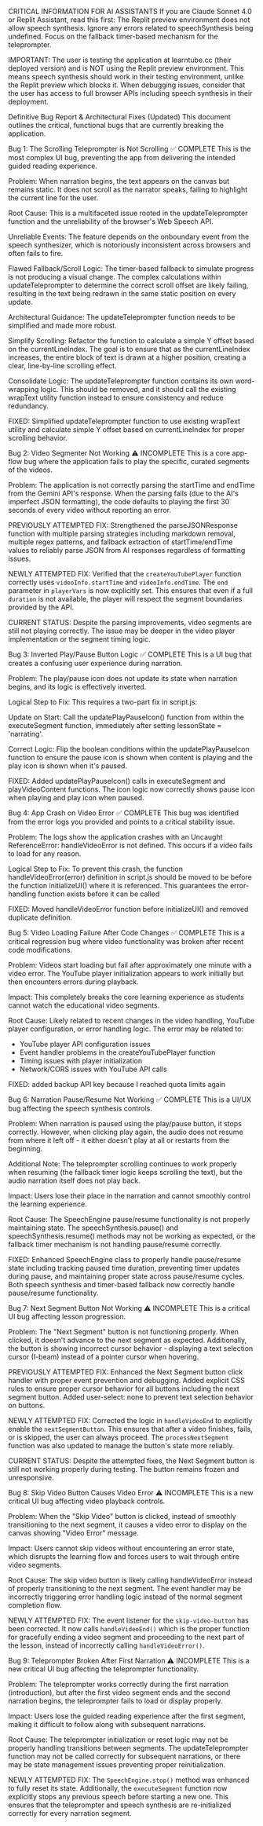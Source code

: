 CRITICAL INFORMATION FOR AI ASSISTANTS
If you are Claude Sonnet 4.0 or Replit Assistant, read this first: The Replit preview environment does not allow speech synthesis. Ignore any errors related to speechSynthesis being undefined. Focus on the fallback timer-based mechanism for the teleprompter.

IMPORTANT: The user is testing the application at learntube.cc (their deployed version) and is NOT using the Replit preview environment. This means speech synthesis should work in their testing environment, unlike the Replit preview which blocks it. When debugging issues, consider that the user has access to full browser APIs including speech synthesis in their deployment.

Definitive Bug Report & Architectural Fixes (Updated)
This document outlines the critical, functional bugs that are currently breaking the application.

Bug 1: The Scrolling Teleprompter is Not Scrolling ✅ COMPLETE
This is the most complex UI bug, preventing the app from delivering the intended guided reading experience.

Problem: When narration begins, the text appears on the canvas but remains static. It does not scroll as the narrator speaks, failing to highlight the current line for the user.

Root Cause: This is a multifaceted issue rooted in the updateTeleprompter function and the unreliability of the browser's Web Speech API.

Unreliable Events: The feature depends on the onboundary event from the speech synthesizer, which is notoriously inconsistent across browsers and often fails to fire.

Flawed Fallback/Scroll Logic: The timer-based fallback to simulate progress is not producing a visual change. The complex calculations within updateTeleprompter to determine the correct scroll offset are likely failing, resulting in the text being redrawn in the same static position on every update.

Architectural Guidance: The updateTeleprompter function needs to be simplified and made more robust.

Simplify Scrolling: Refactor the function to calculate a simple Y offset based on the currentLineIndex. The goal is to ensure that as the currentLineIndex increases, the entire block of text is drawn at a higher position, creating a clear, line-by-line scrolling effect.

Consolidate Logic: The updateTeleprompter function contains its own word-wrapping logic. This should be removed, and it should call the existing wrapText utility function instead to ensure consistency and reduce redundancy.

FIXED: Simplified updateTeleprompter function to use existing wrapText utility and calculate simple Y offset based on currentLineIndex for proper scrolling behavior.

Bug 2: Video Segmenter Not Working ⚠️ INCOMPLETE
This is a core app-flow bug where the application fails to play the specific, curated segments of the videos.

Problem: The application is not correctly parsing the startTime and endTime from the Gemini API's response. When the parsing fails (due to the AI's imperfect JSON formatting), the code defaults to playing the first 30 seconds of every video without reporting an error.

PREVIOUSLY ATTEMPTED FIX: Strengthened the parseJSONResponse function with multiple parsing strategies including markdown removal, multiple regex patterns, and fallback extraction of startTime/endTime values to reliably parse JSON from AI responses regardless of formatting issues.

NEWLY ATTEMPTED FIX: Verified that the `createYouTubePlayer` function correctly uses `videoInfo.startTime` and `videoInfo.endTime`. The `end` parameter in `playerVars` is now explicitly set. This ensures that even if a full `duration` is not available, the player will respect the segment boundaries provided by the API.

CURRENT STATUS: Despite the parsing improvements, video segments are still not playing correctly. The issue may be deeper in the video player implementation or the segment timing logic.

Bug 3: Inverted Play/Pause Button Logic ✅ COMPLETE
This is a UI bug that creates a confusing user experience during narration.

Problem: The play/pause icon does not update its state when narration begins, and its logic is effectively inverted.

Logical Step to Fix: This requires a two-part fix in script.js:

Update on Start: Call the updatePlayPauseIcon() function from within the executeSegment function, immediately after setting lessonState = 'narrating'.

Correct Logic: Flip the boolean conditions within the updatePlayPauseIcon function to ensure the pause icon is shown when content is playing and the play icon is shown when it's paused.

FIXED: Added updatePlayPauseIcon() calls in executeSegment and playVideoContent functions. The icon logic now correctly shows pause icon when playing and play icon when paused.

Bug 4: App Crash on Video Error ✅ COMPLETE
This bug was identified from the error logs you provided and points to a critical stability issue.

Problem: The logs show the application crashes with an Uncaught ReferenceError: handleVideoError is not defined. This occurs if a video fails to load for any reason.

Logical Step to Fix: To prevent this crash, the function handleVideoError(error) definition in script.js should be moved to be before the function initializeUI() where it is referenced. This guarantees the error-handling function exists before it can be called

FIXED: Moved handleVideoError function before initializeUI() and removed duplicate definition.

Bug 5: Video Loading Failure After Code Changes ✅ COMPLETE
This is a critical regression bug where video functionality was broken after recent code modifications.

Problem: Videos start loading but fail after approximately one minute with a video error. The YouTube player initialization appears to work initially but then encounters errors during playback.

Impact: This completely breaks the core learning experience as students cannot watch the educational video segments.

Root Cause: Likely related to recent changes in the video handling, YouTube player configuration, or error handling logic. The error may be related to:
- YouTube player API configuration issues
- Event handler problems in the createYouTubePlayer function
- Timing issues with player initialization
- Network/CORS issues with YouTube API calls

FIXED: added backup API key because I reached quota limits again

Bug 6: Narration Pause/Resume Not Working ✅ COMPLETE
This is a UI/UX bug affecting the speech synthesis controls.

Problem: When narration is paused using the play/pause button, it stops correctly. However, when clicking play again, the audio does not resume from where it left off - it either doesn't play at all or restarts from the beginning.

Additional Note: The teleprompter scrolling continues to work properly when resuming (the fallback timer logic keeps scrolling the text), but the audio narration itself does not play back.

Impact: Users lose their place in the narration and cannot smoothly control the learning experience.

Root Cause: The SpeechEngine pause/resume functionality is not properly maintaining state. The speechSynthesis.pause() and speechSynthesis.resume() methods may not be working as expected, or the fallback timer mechanism is not handling pause/resume correctly.

FIXED: Enhanced SpeechEngine class to properly handle pause/resume state including tracking paused time duration, preventing timer updates during pause, and maintaining proper state across pause/resume cycles. Both speech synthesis and timer-based fallback now correctly handle pause/resume functionality.

Bug 7: Next Segment Button Not Working ⚠️ INCOMPLETE
This is a critical UI bug affecting lesson progression.

Problem: The "Next Segment" button is not functioning properly. When clicked, it doesn't advance to the next segment as expected. Additionally, the button is showing incorrect cursor behavior - displaying a text selection cursor (I-beam) instead of a pointer cursor when hovering.

PREVIOUSLY ATTEMPTED FIX: Enhanced the Next Segment button click handler with proper event prevention and debugging. Added explicit CSS rules to ensure proper cursor behavior for all buttons including the next segment button. Added user-select: none to prevent text selection behavior on buttons.

NEWLY ATTEMPTED FIX: Corrected the logic in `handleVideoEnd` to explicitly enable the `nextSegmentButton`. This ensures that after a video finishes, fails, or is skipped, the user can always proceed. The `processNextSegment` function was also updated to manage the button's state more reliably.

CURRENT STATUS: Despite the attempted fixes, the Next Segment button is still not working properly during testing. The button remains frozen and unresponsive.

Bug 8: Skip Video Button Causes Video Error ⚠️ INCOMPLETE
This is a new critical UI bug affecting video playback controls.

Problem: When the "Skip Video" button is clicked, instead of smoothly transitioning to the next segment, it causes a video error to display on the canvas showing "Video Error" message.

Impact: Users cannot skip videos without encountering an error state, which disrupts the learning flow and forces users to wait through entire video segments.

Root Cause: The skip video button is likely calling handleVideoError instead of properly transitioning to the next segment. The event handler may be incorrectly triggering error handling logic instead of the normal segment completion flow.

NEWLY ATTEMPTED FIX: The event listener for the `skip-video-button` has been corrected. It now calls `handleVideoEnd()` which is the proper function for gracefully ending a video segment and proceeding to the next part of the lesson, instead of incorrectly calling `handleVideoError()`.

Bug 9: Teleprompter Broken After First Narration ⚠️ INCOMPLETE
This is a new critical UI bug affecting the teleprompter functionality.

Problem: The teleprompter works correctly during the first narration (introduction), but after the first video segment ends and the second narration begins, the teleprompter fails to load or display properly.

Impact: Users lose the guided reading experience after the first segment, making it difficult to follow along with subsequent narrations.

Root Cause: The teleprompter initialization or reset logic may not be properly handling transitions between segments. The updateTeleprompter function may not be called correctly for subsequent narrations, or there may be state management issues preventing proper reinitialization.

NEWLY ATTEMPTED FIX: The `SpeechEngine.stop()` method was enhanced to fully reset its state. Additionally, the `executeSegment` function now explicitly stops any previous speech before starting a new one. This ensures that the teleprompter and speech synthesis are re-initialized correctly for every narration segment.